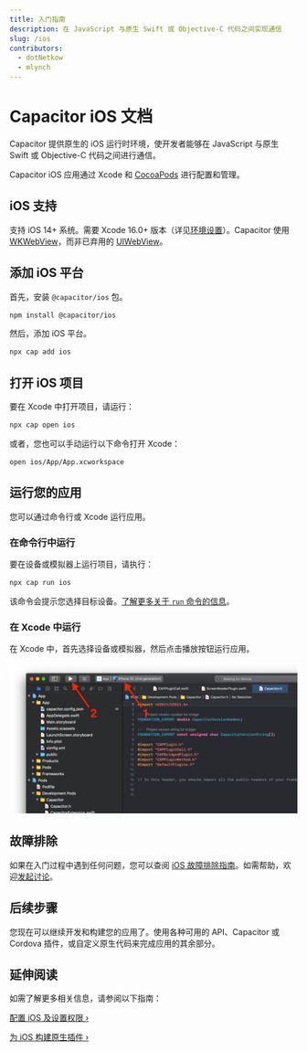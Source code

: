 ```yaml
---
title: 入门指南
description: 在 JavaScript 与原生 Swift 或 Objective-C 代码之间实现通信
slug: /ios
contributors:
  - dotNetkow
  - mlynch
---
```


# Capacitor iOS 文档

Capacitor 提供原生的 iOS 运行时环境，使开发者能够在 JavaScript 与原生 Swift 或 Objective-C 代码之间进行通信。

Capacitor iOS 应用通过 Xcode 和 [CocoaPods](https://cocoapods.org/) 进行配置和管理。

## iOS 支持

支持 iOS 14+ 系统。需要 Xcode 16.0+ 版本（详见[环境设置](/main/getting-started/environment-setup.md#ios-requirements)）。Capacitor 使用 [WKWebView](https://developer.apple.com/documentation/webkit/wkwebview)，而非已弃用的 [UIWebView](https://developer.apple.com/documentation/uikit/uiwebview)。

## 添加 iOS 平台

首先，安装 `@capacitor/ios` 包。

```bash
npm install @capacitor/ios
```

然后，添加 iOS 平台。

```bash
npx cap add ios
```

## 打开 iOS 项目

要在 Xcode 中打开项目，请运行：

```bash
npx cap open ios
```

或者，您也可以手动运行以下命令打开 Xcode：

```bash
open ios/App/App.xcworkspace
```

## 运行您的应用

您可以通过命令行或 Xcode 运行应用。

### 在命令行中运行

要在设备或模拟器上运行项目，请执行：

```bash
npx cap run ios
```

该命令会提示您选择目标设备。[了解更多关于 `run` 命令的信息](/cli/commands/run.md)。

### 在 Xcode 中运行

在 Xcode 中，首先选择设备或模拟器，然后点击播放按钮运行应用。

![运行您的应用](../../../static/img/v6/docs/ios/running.png)

## 故障排除

如果在入门过程中遇到任何问题，您可以查阅 [iOS 故障排除指南](/main/ios/troubleshooting.md)。如需帮助，欢迎[发起讨论](https://github.com/ionic-team/capacitor/discussions/)。

## 后续步骤

您现在可以继续开发和构建您的应用了。使用各种可用的 API、Capacitor 或 Cordova 插件，或自定义原生代码来完成应用的其余部分。

## 延伸阅读

如需了解更多相关信息，请参阅以下指南：

[配置 iOS 及设置权限 &#8250;](/main/ios/configuration.md)

[为 iOS 构建原生插件 &#8250;](/plugins/creating-plugins/ios-guide.md)